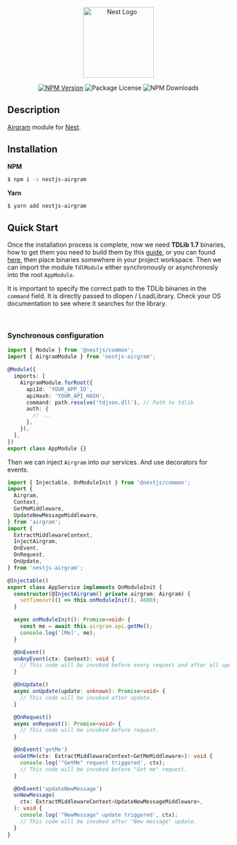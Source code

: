 <p align="center">
    <a href="http://nestjs.com/" target="blank"><img src="https://nestjs.com/img/logo_text.svg" width="160" alt="Nest Logo" /></a>
</p>

<p align="center">
    <a href="https://www.npmjs.com/package/nestjs-airgram"><img src="https://img.shields.io/npm/v/nestjs-airgram.svg" alt="NPM Version" /></a>
    <img src="https://img.shields.io/npm/l/nestjs-airgram.svg" alt="Package License" />
    <img src="https://img.shields.io/npm/dm/nestjs-airgram.svg" alt="NPM Downloads" />
</p>

## Description

[Airgram](https://github.com/airgram/airgram) module for [Nest](https://github.com/nestjs/nest).

## Installation

**NPM**
```bash
$ npm i -s nestjs-airgram
```

**Yarn**
```bash
$ yarn add nestjs-airgram
```

## Quick Start
Once the installation process is complete, now we need **TDLib 1.7** binaries, how to get them you need to build them by this [guide](https://github.com/tdlib/td#building), or you can found [here](https://github.com/Bannerets/tdl#installation),
then place binaries somewhere in your project workspace. Then we can import the module `TdlModule` either synchronously or asynchronosly into the root `AppModule`.

It is important to specify the correct path to the TDLib binaries in the `command` field.
It is directly passed to dlopen / LoadLibrary. Check your OS documentation to see where it searches for the library.

&nbsp;

### Synchronous configuration
```typescript
import { Module } from '@nestjs/common';
import { AirgramModule } from 'nestjs-airgram';

@Module({
  imports: [
    AirgramModule.forRoot({
      apiId: 'YOUR_APP_ID',
      apiHash: 'YOUR_API_HASH',
      command: path.resolve('tdjson.dll'), // Path to tdlib
      auth: {
        // ...
      },
    }),
  ],
})
export class AppModule {}
```

Then we can inject `Airgram` into our services. And use decorators for events.

```typescript
import { Injectable, OnModuleInit } from '@nestjs/common';
import {
  Airgram,
  Context,
  GetMeMiddleware,
  UpdateNewMessageMiddleware,
} from 'airgram';
import {
  ExtractMiddlewareContext,
  InjectAirgram,
  OnEvent,
  OnRequest,
  OnUpdate,
} from 'nestjs-airgram';

@Injectable()
export class AppService implements OnModuleInit {
  constructor(@InjectAirgram() private airgram: Airgram) {
    setTimeout(() => this.onModuleInit(), 4000);
  }

  async onModuleInit(): Promise<void> {
    const me = await this.airgram.api.getMe();
    console.log('[Me]', me);
  }

  @OnEvent()
  onAnyEvent(ctx: Context): void {
    // This code will be invoked before every request and after all updates.
  }

  @OnUpdate()
  async onUpdate(update: unknown): Promise<void> {
    // This code will be invoked after update.
  }

  @OnRequest()
  async onRequest(): Promise<void> {
    // This code will be invoked before request.
  }

  @OnEvent('getMe')
  onGetMe(ctx: ExtractMiddlewareContext<GetMeMiddleware>): void {
    console.log('"GetMe" request triggered', ctx);
    // This code will be invoked before "Get me" request.
  }

  @OnEvent('updateNewMessage')
  onNewMessage(
    ctx: ExtractMiddlewareContext<UpdateNewMessageMiddleware>,
  ): void {
    console.log('"NewMessage" update triggered', ctx);
    // This code will be invoked after "New message" update.
  }
}
```
